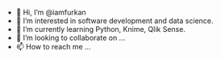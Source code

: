 - 👋 Hi, I’m @iamfurkan
- 👀 I’m interested in software development and data science.
- 🌱 I’m currently learning Python, Knime, Qlik Sense.
- 💞️ I’m looking to collaborate on ...
- 📫 How to reach me ...

<!---
iamfurkan/iamfurkan is a ✨ special ✨ repository because its `README.md` (this file) appears on your GitHub profile.
You can click the Preview link to take a look at your changes.
--->
